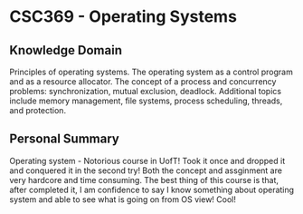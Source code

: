 # CSC369 - Operating Systems

## Knowledge Domain
Principles of operating systems. The operating system as a control program and as a resource allocator. The concept of a process and concurrency problems: synchronization, mutual exclusion, deadlock. Additional topics include memory management, file systems, process scheduling, threads, and protection.

## Personal Summary
Operating system - Notorious course in UofT! Took it once and dropped it and conquered it in the second try! Both the concept and assginment are very hardcore and time consuming. The best thing of this course is that, after completed it, I am confidence to say I know something about operating system and able to see what is going on from OS view! Cool!